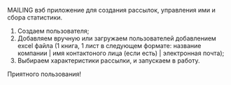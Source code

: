 MAILING
вэб приложение для создания рассылок, управления ими и сбора статистики.
1. Создаем пользователя;
2. Добавляем вручную или загружаем пользователей добавлением excel файла (1 книга, 1 лист в следующем формате:
название компании | имя контактоного лица (если есть) | электронная почта);
3. Выбираем характеристики рассылки, и запускаем в работу.

Приятного пользования!